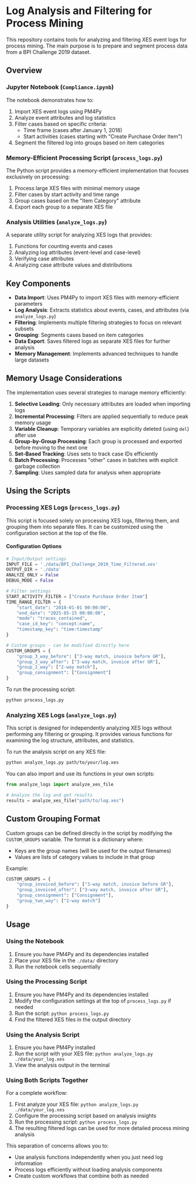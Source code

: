 # Log Analysis and Filtering for Process Mining

This repository contains tools for analyzing and filtering XES event logs for process mining. The main purpose is to prepare and segment process data from a BPI Challenge 2019 dataset.

## Overview

### Jupyter Notebook (`Compliance.ipynb`)

The notebook demonstrates how to:

1. Import XES event logs using PM4Py
2. Analyze event attributes and log statistics
3. Filter cases based on specific criteria:
    - Time frame (cases after January 1, 2018)
    - Start activities (cases starting with "Create Purchase Order Item")
4. Segment the filtered log into groups based on item categories

### Memory-Efficient Processing Script (`process_logs.py`)

The Python script provides a memory-efficient implementation that focuses exclusively on processing:

1. Process large XES files with minimal memory usage
2. Filter cases by start activity and time range
3. Group cases based on the "Item Category" attribute
4. Export each group to a separate XES file

### Analysis Utilities (`analyze_logs.py`)

A separate utility script for analyzing XES logs that provides:

1. Functions for counting events and cases
2. Analyzing log attributes (event-level and case-level)
3. Verifying case attributes
4. Analyzing case attribute values and distributions

## Key Components

- **Data Import**: Uses PM4Py to import XES files with memory-efficient parameters
- **Log Analysis**: Extracts statistics about events, cases, and attributes (via `analyze_logs.py`)
- **Filtering**: Implements multiple filtering strategies to focus on relevant subsets
- **Grouping**: Segments cases based on item categories 
- **Data Export**: Saves filtered logs as separate XES files for further analysis
- **Memory Management**: Implements advanced techniques to handle large datasets

## Memory Usage Considerations

The implementation uses several strategies to manage memory efficiently:

1. **Selective Loading**: Only necessary attributes are loaded when importing logs
2. **Incremental Processing**: Filters are applied sequentially to reduce peak memory usage
3. **Variable Cleanup**: Temporary variables are explicitly deleted (using `del`) after use
4. **Group-by-Group Processing**: Each group is processed and exported before moving to the next one
5. **Set-Based Tracking**: Uses sets to track case IDs efficiently
6. **Batch Processing**: Processes "other" cases in batches with explicit garbage collection
7. **Sampling**: Uses sampled data for analysis when appropriate

## Using the Scripts

### Processing XES Logs (`process_logs.py`)

This script is focused solely on processing XES logs, filtering them, and grouping them into separate files. It can be customized using the configuration section at the top of the file.

#### Configuration Options

```python
# Input/Output settings
INPUT_FILE = './data/BPI_Challenge_2019_Time_Filtered.xes'
OUTPUT_DIR = './data'
ANALYZE_ONLY = False
DEBUG_MODE = False

# Filter settings
START_ACTIVITY_FILTER = ["Create Purchase Order Item"]
TIME_RANGE_FILTER = {
    "start_date": "2018-01-01 00:00:00",
    "end_date": "2025-05-15 00:00:00",
    "mode": "traces_contained",
    "case_id_key": "concept:name",
    "timestamp_key": "time:timestamp"
}

# Custom groups - can be modified directly here
CUSTOM_GROUPS = {
    "group_3_way_before": ["3-way match, invoice before GR"],
    "group_3_way_after": ["3-way match, invoice after GR"],
    "group_2_way": ["2-way match"],
    "group_consignment": ["Consignment"]
}
```

To run the processing script:

```bash
python process_logs.py
```

### Analyzing XES Logs (`analyze_logs.py`)

This script is designed for independently analyzing XES logs without performing any filtering or grouping. It provides various functions for examining the log structure, attributes, and statistics.

To run the analysis script on any XES file:

```bash
python analyze_logs.py path/to/your/log.xes
```

You can also import and use its functions in your own scripts:

```python
from analyze_logs import analyze_xes_file

# Analyze the log and get results
results = analyze_xes_file("path/to/log.xes")
```

## Custom Grouping Format

Custom groups can be defined directly in the script by modifying the `CUSTOM_GROUPS` variable. The format is a dictionary where:
- Keys are the group names (will be used for the output filenames)
- Values are lists of category values to include in that group

Example:

```python
CUSTOM_GROUPS = {
    "group_invoiced_before": ["3-way match, invoice before GR"],
    "group_invoiced_after": ["3-way match, invoice after GR"],
    "group_consignment": ["Consignment"],
    "group_two_way": ["2-way match"]
}
```

## Usage

### Using the Notebook
1. Ensure you have PM4Py and its dependencies installed
2. Place your XES file in the `./data/` directory
3. Run the notebook cells sequentially

### Using the Processing Script
1. Ensure you have PM4Py and its dependencies installed
2. Modify the configuration settings at the top of `process_logs.py` if needed
3. Run the script: `python process_logs.py`
4. Find the filtered XES files in the output directory

### Using the Analysis Script
1. Ensure you have PM4Py installed
2. Run the script with your XES file: `python analyze_logs.py ./data/your_log.xes`
3. View the analysis output in the terminal

### Using Both Scripts Together
For a complete workflow:
1. First analyze your XES file: `python analyze_logs.py ./data/your_log.xes`
2. Configure the processing script based on analysis insights
3. Run the processing script: `python process_logs.py`
4. The resulting filtered logs can be used for more detailed process mining analysis

This separation of concerns allows you to:
- Use analysis functions independently when you just need log information
- Process logs efficiently without loading analysis components
- Create custom workflows that combine both as needed